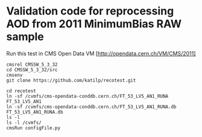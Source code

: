 # Validation code for reprocessing AOD from 2011 MinimumBias RAW sample
Run this test in CMS Open Data VM [http://opendata.cern.ch/VM/CMS/2011]
```
cmsrel CMSSW_5_3_32
cd CMSSW_5_3_32/src
cmsenv
git clone https://github.com/katilp/recotest.git

cd recotest
ln -sf /cvmfs/cms-opendata-conddb.cern.ch/FT_53_LV5_AN1_RUNA FT_53_LV5_AN1
ln -sf /cvmfs/cms-opendata-conddb.cern.ch/FT_53_LV5_AN1_RUNA.db FT_53_LV5_AN1_RUNA.db
ls -l
ls -l /cvmfs/
cmsRun configFile.py
```
